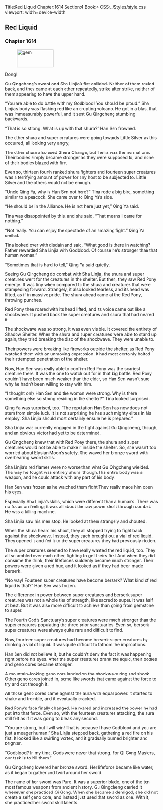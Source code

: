 Title:Red Liquid 
Chapter:1614 
Section:4 
Book:4 
CSS:../Styles/style.css 
viewport: width=device-width
  
## Red Liquid
### Chapter 1614 
<figure>
	<img src="../Images/gem.gif" alt="gem" id="gem" width="120" height="60" />
</figure>
  

  
  Dong!

Gu Qingcheng’s sword and Sha Linjia’s fist collided. Neither of them reeled back, and they came at each other repeatedly, strike after strike, neither of them appearing to have the upper hand.

“You are able to do battle with my Godblood! You should be proud.” Sha Linjia’s body was flashing red like an erupting volcano. He got in a blast that was immeasurably powerful, and it sent Gu Qingcheng stumbling backwards.

“That is so strong. What is up with that shura?” Han Sen frowned.

The other shura and super creatures were going towards Little Silver as this occurred, all looking very angry,

The other shura also used Shura Change, but theirs was the normal one. Their bodies simply became stronger as they were supposed to, and none of their bodies blazed with fire.

Even so, thirteen fourth ranked shura fighters and fourteen super creatures was a terrifying amount of power for any host to be subjected to. Little Silver and the others would not be enough.

“Uncle Qing Ya, why is Han Sen not here?” Tina rode a big bird, something similar to a peacock. She came over to Qing Ya’s side.

“He should be in the Alliance. He is not here just yet,” Qing Ya said.

Tina was disappointed by this, and she said, “That means I came for nothing.”

“Not really. You can enjoy the spectacle of an amazing fight.” Qing Ya smiled.

Tina looked over with disdain and said, “What good is there in watching? Father rewarded Sha Linjia with Godblood. Of course he’s stronger than that human woman.”

“Sometimes that is hard to tell,” Qing Ya said quietly.

Seeing Gu Qingcheng do combat with Sha Linjia, the shura and super creatures went for the creatures in the shelter. But then, they saw Red Pony emerge. It was tiny when compared to the shura and creatures that were stampeding forward. Strangely, it also looked fearless, and its head was lifted, as if in massive pride. The shura ahead came at the Red Pony, throwing punches.

Red Pony then roared with its head lifted, and its voice came out like a shockwave. It pushed back the super creatures and shura that had neared it.

The shockwave was so strong, it was even visible. It covered the entirety of Shadow Shelter. When the shura and super creatures were able to stand up again, they tried breaking the disc of the shockwave. They were unable to.

Their powers were breaking like fireworks outside the shelter, as Red Pony watched them with an unmoving expression. It had most certainly halted their attempted penetration of the shelter.

Now, Han Sen was really able to confirm Red Pony was the scariest creature there. It was the one to watch out for in that big battle. Red Pony couldn’t have been much weaker than the elder, so Han Sen wasn’t sure why he hadn’t been willing to stay with him.

“I thought only Han Sen and the woman were strong. Why is there something else so strong residing in the shelter?” Tina looked surprised.

Qing Ya was surprised, too. “The reputation Han Sen has now does not stem from simple luck. It is not surprising he has such mighty elites in his employ. Sha Linjia should most certainly ensure he is prepared.”

Sha Linjia was currently engaged in the fight against Gu Qingcheng, though, and an obvious victor had yet to be determined.

Gu Qingcheng knew that with Red Pony there, the shura and super creatures would not be able to make it inside the shelter. So, she wasn’t too worried about Elysian Moon’s safety. She waved her bronze sword with overbearing sword skills.

Sha Linjia’s red flames were no worse than what Gu Qingcheng wielded. The way he fought was entirely shura, though. His entire body was a weapon, and he could attack with any part of his body.

Han Sen was frozen as he watched them fight They really made him open his eyes.

Especially Sha Linjia’s skills, which were different than a human’s. There was no focus on feeling; it was all about the raw power dealt through combat. He was a killing machine.

Sha Linjia saw his men stop. He looked at them strangely and shouted.

When the shura heard his shout, they all stopped trying to fight back against the shockwave. Instead, they each brought out a vial of red liquid. They opened it and fed it to the super creatures they had previously ridden.

The super creatures seemed to have really wanted the red liquid, too. They all scrambled over each other, fighting to get theirs first And when they did consume the drink, their lifeforces suddenly became much stronger. Their powers were given a red hue, and it looked as if they had been made berserk.

“No way! Fourteen super creatures have become berserk? What kind of red liquid is that?” Han Sen was frozen.

The difference in power between super creatures and berserk super creatures was not a whole tier of strength, like sacred to super. It was half at best. But it was also more difficult to achieve than going from gemstone to super.

The Fourth God’s Sanctuary’s super creatures were much stronger than the super creatures populating the three prior sanctuaries. Even so, berserk super creatures were always quite rare and difficult to find.

Now, fourteen super creatures had become berserk super creatures by drinking a vial of liquid. It was quite difficult to fathom the implications.

Han Sen did not believe it, but he couldn’t deny the fact it was happening right before his eyes. After the super creatures drank the liquid, their bodies and geno cores became stronger.

A mountain-looking geno core landed on the shockwave ring and shook. Other geno cores joined in, some like swords that came against the force to try and cut through it.

All those geno cores came against the aura with equal power. It started to shake and tremble, and it eventually cracked.

Red Pony’s face finally changed. He roared and increased the power he had put into that force. Even so, with the fourteen creatures attacking, the aura still felt as if it was going to break any second.

“You are strong, but I will win! That is because I have Godblood and you are just a meager human.” Sha Linjia stepped back, gathering a red fire on his fist. It looked like a swirling vortex, and it gradually burned brighter and brighter.

“Godblood? In my time, Gods were never that strong. For Qi Gong Masters, our task is to kill them.”

Gu Qingcheng lowered her bronze sword. Her lifeforce became like water, as it began to gather and twirl around her sword.

The name of her sword was Pure. It was a superior blade, one of the ten most famous weapons from ancient history. Gu Qingcheng carried it whenever she practiced Qi Gong. When she became a demigod, she did not create a self geno core, and instead just used that sword as one. With it, she practiced her sword skill talents.
